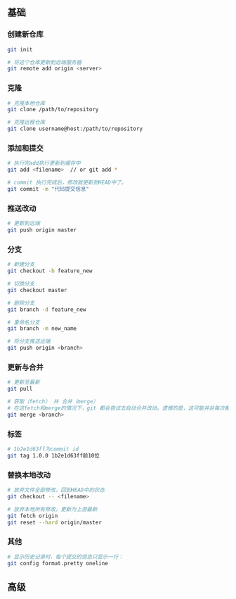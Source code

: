 ## 基础
### 创建新仓库
```bash
git init

# 将这个仓库更新到远端服务器
git remote add origin <server>
```
### 克隆
```bash
# 克隆本地仓库
git clone /path/to/repository

# 克隆远程仓库
git clone username@host:/path/to/repository
```

### 添加和提交
```bash
# 执行完add执行更新到缓存中
git add <filename>  // or git add *

# commit 执行完成后，修改就更新到HEAD中了。
git commit -m "代码提交信息"
```
### 推送改动
```bash
# 更新到远端
git push origin master
```
### 分支
```bash
# 新建分支
git checkout -b feature_new

# 切换分支
git checkout master

# 删除分支
git branch -d feature_new

# 重命名分支
git branch -m new_name

# 将分支推送远端 
git push origin <branch>
```
### 更新与合并
```bash
# 更新至最新
git pull

# 获取（fetch） 并 合并（merge）
# 在这fetch和merge的情况下，git 都会尝试去自动合并改动。遗憾的是，这可能并非每次都成功，并可能出现冲突（conflicts）。 这时候就需要你修改这些文件来手动合并这些冲突（conflicts）
git merge <branch>

```
### 标签
```bash
# 1b2e1d63ff为commit id
git tag 1.0.0 1b2e1d63ff前10位
```
### 替换本地改动
```bash
# 放弃文件全部修改，回到HEAD中的状态
git checkout -- <filename>

# 放弃本地所有修改，更新为上游最新
git fetch origin
git reset --hard origin/master
```
### 其他
```bash
# 显示历史记录时，每个提交的信息只显示一行：
git config format.pretty oneline
```

## 高级